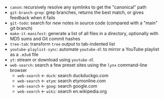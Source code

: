 - `canon`: recursively resolve any symlinks to get the "canonical" path
- `git-branch-grep`: grep branches, returns the best match, or gives feedback when it fails
- `git-todo`: search for _new_ notes in source code (compared with a "main" git branch)
- `make-it-manifest`: generate a list of all files in a directory, optionally with MD5 sums and Git commit hashes
- `tree-tab`: transform `tree` output to tab-indented list
- `youtube-playlist-sync`: automate `youtube-dl` to mirror a YouTube playlist as a `.m3u8` file
- `yt`: stream or download using `youtube-dl`
- `web-search`: search a few preset sites using the `lynx` command-line browser
	- `web-search` <- `duck`: search duckduckgo.com
	- `web-search` <- `etym`: search etymonline.com
	- `web-search` <- `goog`: search google.com
	- `web-search` <- `wiki`: search en.wikipedia.org
